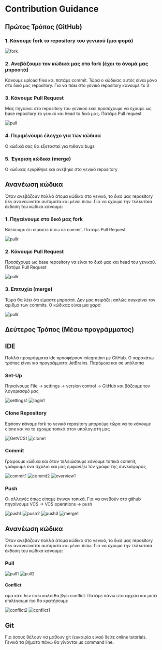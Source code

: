 # Contribution Guidance

## Πρώτος Τρόπος (GitHub)

### 1. Κάνουμε fork το repository του γενικού (μια φορά)

![fork](images/forkkk.png)

### 2. Ανεβάζουμε τον κώδικά μας στο fork (έχει το όνομά μας μπροστά)
Κάνουμε upload files και πατάμε commit. Τώρα ο κώδικας αυτός είναι μόνο στο δικό μας repository. Για να πάει στο γενικό repository κάνουμε το 3

### 3. Κάνουμε Pull Request
Μας πηγαίνει στο repository του γενικού εκεί προσέχουμε να έχουμε ως base repository τo γενικό και head το δικό μας. Πατάμε Pull request

![pull](images/pull.png)

### 4. Περιμένουμε έλεγχο για των κώδικα
Ο κώδικά σας θα εξεταστεί για πιθανά bugs

### 5. Έγκριση κώδικα (merge)
Ο κώδικας εγκρίθηκε και ανέβηκε στο γενικό repository

## Ανανέωση κώδικα
Όταν ανεβάζουν πολλά άτομα κώδικα στο γενικό, το δικό μας repository δεν ανανεώνεται αυτόματα και μένει πίσω. Για να έχουμε την τελευταία έκδοση του κώδικα κάνουμε:

### 1. Πηγαίνουμε στο δικό μας fork
Βλέπουμε ότι είμαστε πίσω σε commit. Πατάμε Pull Request

![pullr](images/beforee.png)

### 2. Κάνουμε Pull Request
Προσέχουμε ως base repository να είναι το δικό μας και head του γενικού. Πατάμε Pull Request

![pullr](images/pulll.png)

### 3. Επιτυχία (merge)
Τώρα θα λέει ότι είμαστε μπροστά. Δεν μας πειράζει απλώς συγκρίνει τον αριθμό των commits. Ο κώδικας είναι μια χαρά

![pullr](images/afterr.png)

## Δεύτερος Τρόπος (Μέσω προγράμματος)

## IDE 
Πολλά προγράμματα ide προσφέρουν integration με GitHub. Ο παρακάτω τρόπος είναι για προγράμματα JetBrains. Παρόμοια και σε υπόλοιπα

### Set-Up
Πηγαίνουμε File -> settings -> version control -> GitHub και βάζουμε τον λογαριασμό μας

![settings1](images/settings1.png)
![login1](images/login1.png)

### Clone Repository
Εφόσον κάναμε fork το γενικό repository μπορούμε τώρα να το κάνουμε clone και να το έχουμε τοπικά στον υπολογιστή μας

![GetVCS1](images/GetVCS1.png)
![clone1](images/clone1.png)

### Commit
Γράφουμε κώδικα και όταν τελειώσουμε κάνουμε τοπικά commit, γράφουμε ένα σχόλιο και μας εμφανίζει τον γράφο της συνεισφοράς

![commit1](images/commit1.png)
![commit2](images/commit2.png)
![overview1](images/overview1.png)

### Push
Οι αλλαγές όπως είπαμε έγιναν τοπικά. Για να ανεβούν στο github πηγαίνουμε VCS -> VCS operations -> push

![push1](images/push1.png)
![push2](images/push2.png)
![push3](images/push3.png)
![merge1](images/merge1.png)

## Ανανέωση κώδικα
Όταν ανεβάζουν πολλά άτομα κώδικα στο γενικό, το δικό μας repository δεν ανανεώνεται αυτόματα και μένει πίσω. Για να έχουμε την τελευταία έκδοση του κώδικα κάνουμε:

### Pull
![pull1](images/pull1.png)
![pull2](images/pull2.png)

#### Conflict
αμα κάτι δεν πάει καλά θα βγει conflict. Πατάμε πάνω στα αρχεία και μετά επιλέγουμε πιο θα κρατήσουμε

![conflict2](images/conflict2.png)
![conflict1](images/conflict1.png)


## Git
Για όσους θέλουν να μάθουν git (ευκαιρία είναι) δείτε online tutorials. Γενικά τα βήματα πάνω θα γίνονται με command line.
